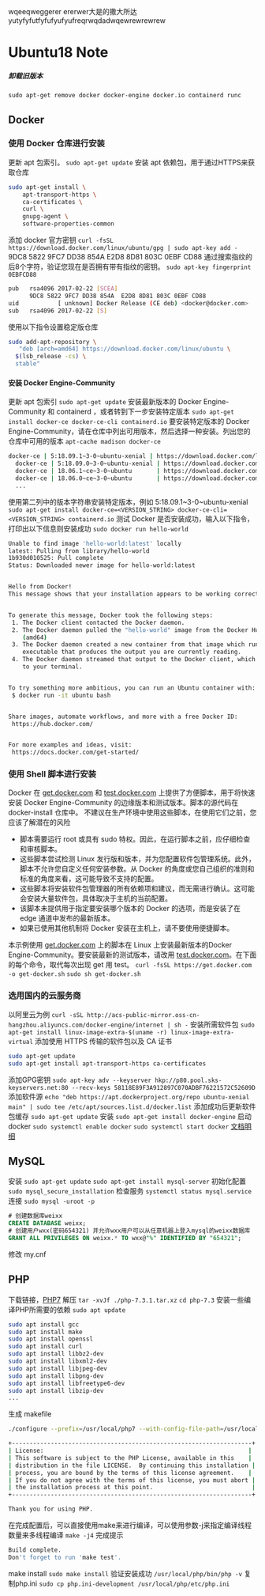 wqeeqweggerer ererwer大是的撒大所达
yutyfyfutfyfufyufyufreqrwqdadwqewrewrewrew
# Ubuntu18  Note

##### 卸载旧版本
`sudo apt-get remove docker docker-engine docker.io containerd runc`
## Docker
### 使用 Docker 仓库进行安装
更新 apt 包索引。
`sudo apt-get update`
安装 apt 依赖包，用于通过HTTPS来获取仓库
```bash
sudo apt-get install \
    apt-transport-https \
    ca-certificates \
    curl \
    gnupg-agent \
    software-properties-common
```
添加 docker 官方密钥
`curl -fsSL https://download.docker.com/linux/ubuntu/gpg | sudo apt-key add -`
9DC8 5822 9FC7 DD38 854A E2D8 8D81 803C 0EBF CD88 通过搜索指纹的后8个字符，验证您现在是否拥有带有指纹的密钥。
`sudo apt-key fingerprint 0EBFCD88`
```bash
pub   rsa4096 2017-02-22 [SCEA]
      9DC8 5822 9FC7 DD38 854A  E2D8 8D81 803C 0EBF CD88
uid           [ unknown] Docker Release (CE deb) <docker@docker.com>
sub   rsa4096 2017-02-22 [S]
```
使用以下指令设置稳定版仓库
```bash
sudo add-apt-repository \
   "deb [arch=amd64] https://download.docker.com/linux/ubuntu \
  $(lsb_release -cs) \
  stable"
```
#### 安装 Docker Engine-Community
更新 apt 包索引
`sudo apt-get update`
安装最新版本的 Docker Engine-Community 和 containerd ，或者转到下一步安装特定版本
`sudo apt-get install docker-ce docker-ce-cli containerd.io`
要安装特定版本的 Docker Engine-Community，请在仓库中列出可用版本，然后选择一种安装。列出您的仓库中可用的版本
`apt-cache madison docker-ce`
```bash
docker-ce | 5:18.09.1~3-0~ubuntu-xenial | https://download.docker.com/linux/ubuntu  xenial/stable amd64 Packages
  docker-ce | 5:18.09.0~3-0~ubuntu-xenial | https://download.docker.com/linux/ubuntu  xenial/stable amd64 Packages
  docker-ce | 18.06.1~ce~3-0~ubuntu       | https://download.docker.com/linux/ubuntu  xenial/stable amd64 Packages
  docker-ce | 18.06.0~ce~3-0~ubuntu       | https://download.docker.com/linux/ubuntu  xenial/stable amd64 Packages
  ...
```
使用第二列中的版本字符串安装特定版本，例如 5:18.09.1~3-0~ubuntu-xenial
`sudo apt-get install docker-ce=<VERSION_STRING> docker-ce-cli=<VERSION_STRING> containerd.io`
测试 Docker 是否安装成功，输入以下指令，打印出以下信息则安装成功
`sudo docker run hello-world`
```bash
Unable to find image 'hello-world:latest' locally
latest: Pulling from library/hello-world
1b930d010525: Pull complete                                                                                                                                  Digest: sha256:c3b4ada4687bbaa170745b3e4dd8ac3f194ca95b2d0518b417fb47e5879d9b5f
Status: Downloaded newer image for hello-world:latest


Hello from Docker!
This message shows that your installation appears to be working correctly.


To generate this message, Docker took the following steps:
 1. The Docker client contacted the Docker daemon.
 2. The Docker daemon pulled the "hello-world" image from the Docker Hub.
    (amd64)
 3. The Docker daemon created a new container from that image which runs the
    executable that produces the output you are currently reading.
 4. The Docker daemon streamed that output to the Docker client, which sent it
    to your terminal.


To try something more ambitious, you can run an Ubuntu container with:
 $ docker run -it ubuntu bash


Share images, automate workflows, and more with a free Docker ID:
 https://hub.docker.com/


For more examples and ideas, visit:
 https://docs.docker.com/get-started/
```
### 使用 Shell 脚本进行安装
Docker 在 [get.docker.com](get.docker.com) 和 [test.docker.com](test.docker.com) 上提供了方便脚本，用于将快速安装 Docker Engine-Community 的边缘版本和测试版本。脚本的源代码在 docker-install 仓库中。 不建议在生产环境中使用这些脚本，在使用它们之前，您应该了解潜在的风险
- 脚本需要运行 root 或具有 sudo 特权。因此，在运行脚本之前，应仔细检查和审核脚本。
- 这些脚本尝试检测 Linux 发行版和版本，并为您配置软件包管理系统。此外，脚本不允许您自定义任何安装参数。从 Docker 的角度或您自己组织的准则和标准的角度来看，这可能导致不支持的配置。
- 这些脚本将安装软件包管理器的所有依赖项和建议，而无需进行确认。这可能会安装大量软件包，具体取决于主机的当前配置。
- 该脚本未提供用于指定要安装哪个版本的 Docker 的选项，而是安装了在 edge 通道中发布的最新版本。
- 如果已使用其他机制将 Docker 安装在主机上，请不要使用便捷脚本。

本示例使用 [get.docker.com](get.docker.com) 上的脚本在 Linux 上安装最新版本的Docker Engine-Community。要安装最新的测试版本，请改用 [test.docker.com](test.docker.com)。在下面的每个命令，取代每次出现 get 用 test。
`curl -fsSL https://get.docker.com -o get-docker.sh`
`sudo sh get-docker.sh`
### 选用国内的云服务商
以阿里云为例
`curl -sSL http://acs-public-mirror.oss-cn-hangzhou.aliyuncs.com/docker-engine/internet | sh -`
安装所需软件包
`sudo apt-get install linux-image-extra-$(uname -r) linux-image-extra-virtual`
添加使用 HTTPS 传输的软件包以及 CA 证书
```bash
sudo apt-get update
sudo apt-get install apt-transport-https ca-certificates
```
添加GPG密钥
`sudo apt-key adv --keyserver hkp://p80.pool.sks-keyservers.net:80 --recv-keys 58118E89F3A912897C070ADBF76221572C52609D`
添加软件源
`echo "deb https://apt.dockerproject.org/repo ubuntu-xenial main" | sudo tee /etc/apt/sources.list.d/docker.list`
添加成功后更新软件包缓存
`sudo apt-get update`
安装
`sudo apt-get install docker-engine`
启动 docker
`sudo systemctl enable docker`
`sudo systemctl start docker`
[文档明细](https://www.runoob.com/docker/ubuntu-docker-install.html)

## MySQL
安装
`sudo apt-get update`
`sudo apt-get install mysql-server`
初始化配置
`sudo mysql_secure_installation`
检查服务
`systemctl status mysql.service`
连接
`sudo mysql -uroot -p`
```sql
# 创建数据库weixx
CREATE DATABASE weixx;
# 创建用户wxx(密码654321) 并允许wxx用户可以从任意机器上登入mysql的weixx数据库
GRANT ALL PRIVILEGES ON weixx.* TO wxx@"%" IDENTIFIED BY "654321";
```
修改 my.cnf


## PHP
下载链接，[PHP7](https://www.php.net/distributions/php-7.3.11.tar.gz)
解压
`tar -xvJf ./php-7.3.1.tar.xz`
`cd php-7.3`
安装一些编译PHP所需要的依赖
`sudo apt update`
```bash
sudo apt install gcc
sudo apt install make
sudo apt install openssl
sudo apt install curl
sudo apt install libbz2-dev
sudo apt install libxml2-dev
sudo apt install libjpeg-dev
sudo apt install libpng-dev
sudo apt install libfreetype6-dev
sudo apt install libzip-dev
...
```
生成 makefile
```bash
./configure --prefix=/usr/local/php7 --with-config-file-path=/usr/local/php/etc --enable-fpm --with-fpm-user=lx --with-fpm-group=lx --with-mysqli --with-pdo-mysql --with-iconv-dir --with-freetype-dir --with-jpeg-dir --with-png-dir --with-zlib --with-libxml-dir=/usr --enable-xml --disable-rpath --enable-bcmath --enable-shmop --enable-sysvsem --enable-inline-optimization --with-curl --enable-mbregex --enable-mbstring --enable-ftp --with-gd --with-openssl --with-mhash --enable-pcntl --enable-sockets --with-xmlrpc --enable-zip --enable-soap --without-pear --with-gettext --disable-fileinfo --enable-maintainer-zts
```
```bash
+--------------------------------------------------------------------+
| License:                                                          |
| This software is subject to the PHP License, available in this    |
| distribution in the file LICENSE.  By continuing this installation |
| process, you are bound by the terms of this license agreement.    |
| If you do not agree with the terms of this license, you must abort |
| the installation process at this point.                            |
+--------------------------------------------------------------------+

Thank you for using PHP.
```
在完成配置后，可以直接使用make来进行编译，可以使用参数-j来指定编译线程数量来多线程编译
`make -j4`
完成提示
```bash
Build complete.
Don't forget to run 'make test'.
```
make install
`sudo make install`
验证安装成功
`/usr/local/php/bin/php -v`
复制php.ini
`sudo cp php.ini-development /usr/local/php/etc/php.ini`












